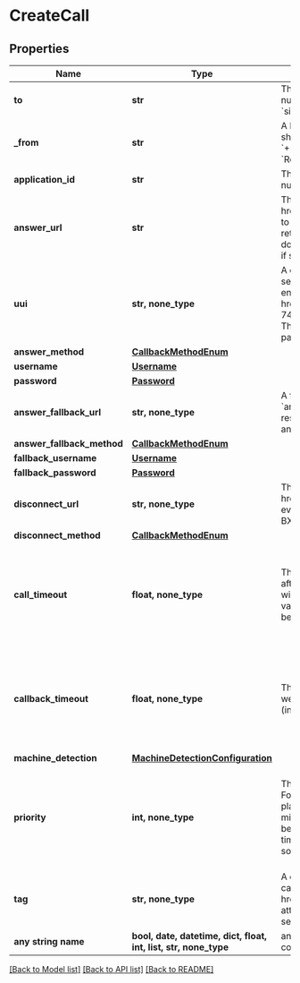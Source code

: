 # CreateCall


## Properties
Name | Type | Description | Notes
------------ | ------------- | ------------- | -------------
**to** | **str** | The destination to call (must be an E.164 formatted number (e.g. &#x60;+15555551212&#x60;) or a SIP URI (e.g. &#x60;sip:user@server.com&#x60;)). | 
**_from** | **str** | A Bandwidth phone number on your account the call should come from (must be in E.164 format, like &#x60;+15555551212&#x60;, or be one of the following strings: &#x60;Restricted&#x60;, &#x60;Anonymous&#x60;, &#x60;Private&#x60;, or &#x60;Unavailable&#x60;). | 
**application_id** | **str** | The id of the application associated with the &#x60;from&#x60; number. | 
**answer_url** | **str** | The full URL to send the &lt;a href&#x3D;&#39;/docs/voice/webhooks/answer&#39;&gt;Answer&lt;/a&gt; event to when the called party answers. This endpoint should return the first &lt;a href&#x3D;&#39;/docs/voice/bxml&#39;&gt;BXML document&lt;/a&gt; to be executed in the call.  Must use &#x60;https&#x60; if specifying &#x60;username&#x60; and &#x60;password&#x60; | 
**uui** | **str, none_type** | A comma-separated list of &#39;User-To-User&#39; headers to be sent in the INVITE when calling a SIP URI. Each value must end with an &#39;encoding&#39; parameter as described in &lt;a href&#x3D;&#39;https://tools.ietf.org/html/rfc7433&#39;&gt;RFC 7433&lt;/a&gt;. Only &#39;jwt&#39; and &#39;base64&#39; encodings are allowed. The entire value cannot exceed 350 characters, including parameters and separators. | [optional] 
**answer_method** | [**CallbackMethodEnum**](CallbackMethodEnum.md) |  | [optional] 
**username** | [**Username**](Username.md) |  | [optional] 
**password** | [**Password**](Password.md) |  | [optional] 
**answer_fallback_url** | **str, none_type** | A fallback url which, if provided, will be used to retry the &#x60;answer&#x60; webhook delivery in case &#x60;answerUrl&#x60; fails to respond  Must use &#x60;https&#x60; if specifying &#x60;fallbackUsername&#x60; and &#x60;fallbackPassword&#x60; | [optional] 
**answer_fallback_method** | [**CallbackMethodEnum**](CallbackMethodEnum.md) |  | [optional] 
**fallback_username** | [**Username**](Username.md) |  | [optional] 
**fallback_password** | [**Password**](Password.md) |  | [optional] 
**disconnect_url** | **str, none_type** | The URL to send the &lt;a href&#x3D;&#39;/docs/voice/webhooks/disconnect&#39;&gt;Disconnect&lt;/a&gt; event to when the call ends. This event does not expect a BXML response. | [optional] 
**disconnect_method** | [**CallbackMethodEnum**](CallbackMethodEnum.md) |  | [optional] 
**call_timeout** | **float, none_type** | The timeout (in seconds) for the callee to answer the call after it starts ringing. If the call does not start ringing within 30s, the call will be cancelled regardless of this value.  Can be any numeric value (including decimals) between 1 and 300. | [optional]  if omitted the server will use the default value of 30
**callback_timeout** | **float, none_type** | This is the timeout (in seconds) to use when delivering webhooks for the call. Can be any numeric value (including decimals) between 1 and 25. | [optional]  if omitted the server will use the default value of 15
**machine_detection** | [**MachineDetectionConfiguration**](MachineDetectionConfiguration.md) |  | [optional] 
**priority** | **int, none_type** | The priority of this call over other calls from your account. For example, if during a call your application needs to place a new call and bridge it with the current call, you might want to create the call with priority 1 so that it will be the next call picked off your queue, ahead of other less time sensitive calls. A lower value means higher priority, so a priority 1 call takes precedence over a priority 2 call. | [optional]  if omitted the server will use the default value of 5
**tag** | **str, none_type** | A custom string that will be sent with all webhooks for this call unless overwritten by a future &lt;a href&#x3D;&#39;/docs/voice/bxml/tag&#39;&gt;&#x60;&lt;Tag&gt;&#x60;&lt;/a&gt; verb or &#x60;tag&#x60; attribute on another verb, or cleared.  May be cleared by setting &#x60;tag&#x3D;\&quot;\&quot;&#x60;  Max length 256 characters. | [optional] 
**any string name** | **bool, date, datetime, dict, float, int, list, str, none_type** | any string name can be used but the value must be the correct type | [optional]

[[Back to Model list]](../README.md#documentation-for-models) [[Back to API list]](../README.md#documentation-for-api-endpoints) [[Back to README]](../README.md)


